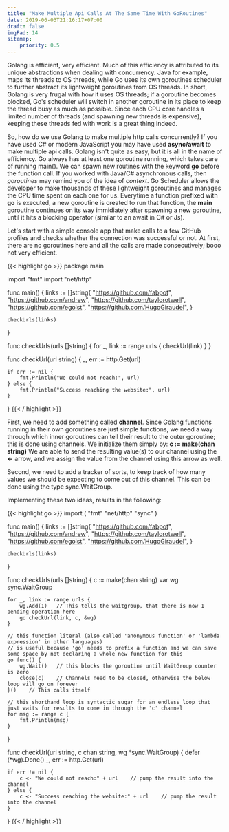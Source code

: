 ```yaml
---
title: "Make Multiple Api Calls At The Same Time With GoRoutines"
date: 2019-06-03T21:16:17+07:00
draft: false
imgPad: 14
sitemap:
    priority: 0.5
---
```


Golang is efficient, very efficient. Much of this efficiency is attributed to its unique abstractions when dealing with concurrency. Java for example, maps its threads to OS threads, while Go uses its own goroutines scheduler to further abstract its lightweight goroutines from OS threads. In short, Golang is very frugal with how it uses OS threads; if a goroutine becomes blocked, Go's scheduler will switch in another goroutine in its place to keep the thread busy as much as possible. Since each CPU core handles a limited number of threads (and spawning new threads is expensive), keeping these threads fed with work is a great thing indeed. 

So, how do we use Golang to make multiple http calls concurrently? If you have used C# or modern JavaScript you may have used **async/await** to make multiple api calls. Golang isn't quite as easy, but it is all in the name of efficiency. Go always has at least one goroutine running, which takes care of running main(). We can spawn new routines with the keyword **go** before the function call. If you worked with Java/C# asynchronous calls, then *goroutines* may remind you of the idea of *context*. Go Scheduler allows the developer to make thousands of these lightweight goroutines and manages the CPU time spent on each one for us. Everytime a function prefixed with **go** is executed, a new goroutine is created to run that function, the **main** goroutine continues on its way immidiately after spawning a new goroutine, until it hits a blocking operator (similar to an await in C# or Js). 


Let's start with a simple console app that make calls to a few GitHub profiles and checks whether the connection was successful or not. At first, there are no goroutines here and all the calls are made consecutively; booo not very efficient. 

{{< highlight go >}}
package main

import "fmt"
import "net/http"

func main() {
	links := []string{
		"https://github.com/fabpot",
		"https://github.com/andrew",
		"https://github.com/taylorotwell",
		"https://github.com/egoist",
		"https://github.com/HugoGiraudel",
	}

	checkUrls(links)
}

func checkUrls(urls []string) {
	for _, link := range urls {
		checkUrl(link)
	}
}

func checkUrl(url string) {
	_, err := http.Get(url)

	if err != nil {
		fmt.Println("We could not reach:", url)
	} else {
		fmt.Println("Success reaching the website:", url)
	}
}
{{< / highlight >}}

First, we need to add something called **channel**. Since Golang functions running in their own goroutines are just simple functions, we need a way through which inner goroutines can tell their result to the outer goroutine; this is done using channels. We initialize them simply by: **c := make(chan string)**
We are able to send the resulting value(s) to our channel using the **<-** arrow, and we assign the value from the channel using this arrow as well. 

Second, we need to add a tracker of sorts, to keep track of how many values we should be expecting to come out of this channel. This can be done using the type sync.WaitGroup.

Implementing these two ideas, results in the following: 

{{< highlight go >}}
import (
	"fmt"
	"net/http"
	"sync"
)

func main() {
	links := []string{
		"https://github.com/fabpot",
		"https://github.com/andrew",
		"https://github.com/taylorotwell",
		"https://github.com/egoist",
		"https://github.com/HugoGiraudel",
	}

	checkUrls(links)
}

func checkUrls(urls []string) {
	c := make(chan string)
	var wg sync.WaitGroup

	for _, link := range urls {
		wg.Add(1)   // This tells the waitgroup, that there is now 1 pending operation here
		go checkUrl(link, c, &wg)
	}

    // this function literal (also called 'anonymous function' or 'lambda expression' in other languages)
    // is useful because 'go' needs to prefix a function and we can save some space by not declaring a whole new function for this
	go func() {
		wg.Wait()	// this blocks the goroutine until WaitGroup counter is zero
		close(c)    // Channels need to be closed, otherwise the below loop will go on forever
	}()    // This calls itself

    // this shorthand loop is syntactic sugar for an endless loop that just waits for results to come in through the 'c' channel
	for msg := range c {
		fmt.Println(msg)
	}
}

func checkUrl(url string, c chan string, wg *sync.WaitGroup) {
	defer (*wg).Done()
	_, err := http.Get(url)

	if err != nil {
		c <- "We could not reach:" + url    // pump the result into the channel
	} else {
		c <- "Success reaching the website:" + url    // pump the result into the channel
	}
}
{{< / highlight >}}

